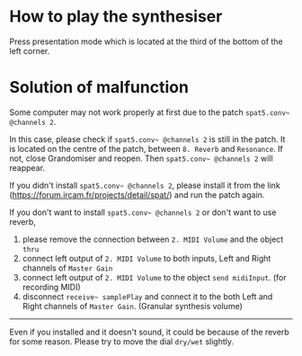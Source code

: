 # How to play the synthesiser
Press presentation mode which is located at the third of the bottom of the left corner.

# Solution of malfunction
Some computer may not work properly at first due to the patch `spat5.conv~ @channels 2`.

In this case, please check if `spat5.conv~ @channels 2` is still in the patch. It is located on the centre of the patch, between `8. Reverb` and `Resonance`. If not, close Grandomiser and reopen. Then `spat5.conv~ @channels 2` will reappear.

If you didn't install `spat5.conv~ @channels 2`, please install it from the link (https://forum.ircam.fr/projects/detail/spat/) and run the patch again.

If you don't want to install `spat5.conv~ @channels 2` or don't want to use reverb,
1. please remove the connection between `2. MIDI Volume` and the object `thru`
2. connect left output of `2. MIDI Volume` to both inputs, Left and Right channels of `Master Gain`
3. connect left output of `2. MIDI Volume` to the object `send midiInput`. (for recording MIDI)
4. disconnect `receive~ samplePlay` and connect it to the both Left and Right channels of `Master Gain`. (Granular synthesis volume)

---------------------------------------------
Even if you installed and it doesn't sound, it could be because of the reverb for some reason. Please try to move the dial `dry/wet` slightly.
